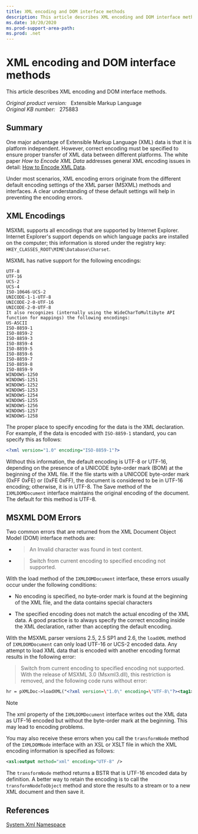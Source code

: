 ```yaml
---
title: XML encoding and DOM interface methods
description: This article describes XML encoding and DOM interface methods.
ms.date: 10/20/2020
ms.prod-support-area-path: 
ms.prod: .net
---
```

# XML encoding and DOM interface methods

 This article describes XML encoding and DOM interface methods.

_Original product version:_ &nbsp; Extensible Markup Language  
_Original KB number:_ &nbsp; 275883

## Summary

One major advantage of Extensible Markup Language (XML) data is that it is platform independent. However, correct encoding must be specified to ensure proper transfer of XML data between different platforms. The white paper *How to Encode XML Data* addresses general XML encoding issues in detail: [How to Encode XML Data](/previous-versions/aa468560(v=msdn.10)).

Under most scenarios, XML encoding errors originate from the different default encoding settings of the XML parser (MSXML) methods and interfaces. A clear understanding of these default settings will help in preventing the encoding errors.

## XML Encodings

MSXML supports all encodings that are supported by Internet Explorer. Internet Explorer's support depends on which language packs are installed on the computer; this information is stored under the registry key: `HKEY_CLASSES_ROOT\MIME\Database\Charset`.

MSXML has native support for the following encodings:

```console
UTF-8
UTF-16
UCS-2
UCS-4
ISO-10646-UCS-2
UNICODE-1-1-UTF-8
UNICODE-2-0-UTF-16
UNICODE-2-0-UTF-8
It also recognizes (internally using the WideCharToMultibyte API function for mappings) the following encodings:
US-ASCII
ISO-8859-1
ISO-8859-2
ISO-8859-3
ISO-8859-4
ISO-8859-5
ISO-8859-6
ISO-8859-7
ISO-8859-8
ISO-8859-9
WINDOWS-1250
WINDOWS-1251
WINDOWS-1252
WINDOWS-1253
WINDOWS-1254
WINDOWS-1255
WINDOWS-1256
WINDOWS-1257
WINDOWS-1258
```

The proper place to specify encoding for the data is the XML declaration. For example, if the data is encoded with `ISO-8859-1` standard, you can specify this as follows:

```xml
<?xml version="1.0" encoding="ISO-8859-1"?>
```

Without this information, the default encoding is UTF-8 or UTF-16, depending on the presence of a UNICODE byte-order mark (BOM) at the beginning of the XML file. If the file starts with a UNICODE byte-order mark (0xFF 0xFE) or (0xFE 0xFF), the document is considered to be in UTF-16 encoding; otherwise, it is in UTF-8. The Save method of the `IXMLDOMDocument` interface maintains the original encoding of the document. The default for this method is UTF-8.

## MSXML DOM Errors

Two common errors that are returned from the XML Document Object Model (DOM) interface methods are:

- > An Invalid character was found in text content.

- > Switch from current encoding to specified encoding not supported.

With the load method of the `IXMLDOMDocument` interface, these errors usually occur under the following conditions:

- No encoding is specified, no byte-order mark is found at the beginning of the XML file, and the data contains special characters

- The specified encoding does not match the actual encoding of the XML data. A good practice is to always specify the correct encoding inside the XML declaration, rather than accepting the default encoding.

With the MSXML parser versions 2.5, 2.5 SP1 and 2.6, the `loadXML` method of `IXMLDOMDocument` can only load UTF-16 or UCS-2 encoded data. Any attempt to load XML data that is encoded with another encoding format results in the following error:

> Switch from current encoding to specified encoding not supported.
With the release of MSXML 3.0 (Msxml3.dll), this restriction is removed, and the following code runs without error:

```xml
hr = pXMLDoc->loadXML("<?xml version=\"1.0\" encoding=\"UTF-8\"?><tag1>Abcdef</tag1>");
```

> [!NOTE]
> The xml property of the `IXMLDOMDocument` interface writes out the XML data as UTF-16 encoded but without the byte-order mark at the beginning. This may lead to encoding problems.

You may also receive these errors when you call the `transformNode` method of the `IXMLDOMNode` interface with an XSL or XSLT file in which the XML encoding information is specified as follows:

```xml
<xsl:output method="xml" encoding="UTF-8" />
```

The `transformNode` method returns a BSTR that is UTF-16 encoded data by definition. A better way to retain the encoding is to call the `transformNodeToObject` method and store the results to a stream or to a new XML document and then save it.

## References

[System.Xml Namespace](/dotnet/api/system.xml)

